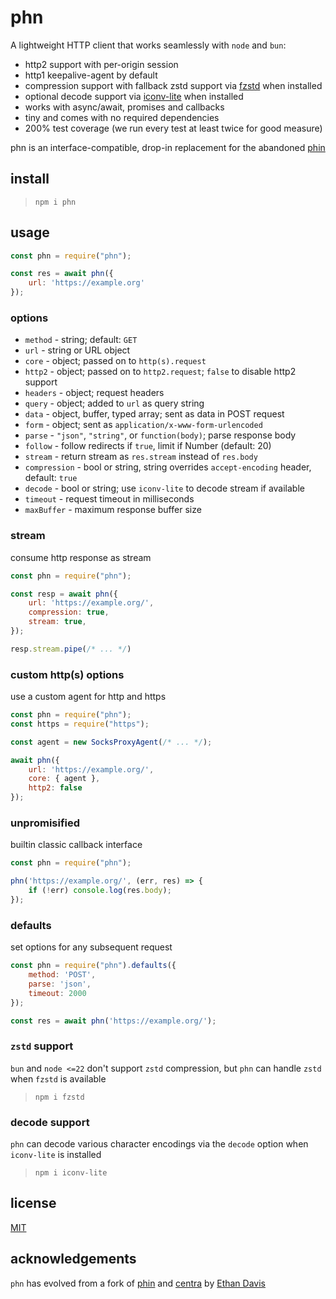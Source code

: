 # phn

A lightweight HTTP client that works seamlessly with `node` and `bun`:

* http2 support with per-origin session
* http1 keepalive-agent by default
* compression support with fallback zstd support via [fzstd](https://www.npmjs.com/package/fzstd) when installed
* optional decode support via [iconv-lite](https://www.npmjs.com/package/iconv-lite) when installed
* works with async/await, promises and callbacks
* tiny and comes with no required dependencies
* 200% test coverage (we run every test at least twice for good measure)

phn is an interface-compatible, drop-in replacement for the abandoned [phin](https://npmjs.com/package/phin)

## install

> `npm i phn`

## usage

``` js
const phn = require("phn");

const res = await phn({
	url: 'https://example.org'
});
```

### options

* `method` - string; default: `GET`
* `url` - string or URL object
* `core` - object; passed on to `http(s).request`
* `http2` - object; passed on to `http2.request`; `false` to disable http2 support
* `headers` - object; request headers
* `query` - object; added to `url` as query string
* `data` - object, buffer, typed array; sent as data in POST request
* `form` - object; sent as `application/x-www-form-urlencoded`
* `parse` - `"json"`, `"string"`, or `function(body)`; parse response body
* `follow` - follow redirects if `true`, limit if Number (default: 20)
* `stream` - return stream as `res.stream` instead of `res.body`
* `compression` - bool or string, string overrides `accept-encoding` header, default: `true`
* `decode` - bool or string; use `iconv-lite` to decode stream if available
* `timeout` - request timeout in milliseconds
* `maxBuffer` - maximum response buffer size

### stream

consume http response as stream

``` js
const phn = require("phn");

const resp = await phn({
	url: 'https://example.org/',
	compression: true,
	stream: true,
});

resp.stream.pipe(/* ... */)
```

### custom http(s) options

use a custom agent for http and https

``` js
const phn = require("phn");
const https = require("https");

const agent = new SocksProxyAgent(/* ... */);

await phn({
	url: 'https://example.org/',
	core: { agent },
	http2: false
});
```

### unpromisified

builtin classic callback interface

``` js
const phn = require("phn");

phn('https://example.org/', (err, res) => {
	if (!err) console.log(res.body);
});
```

### defaults

set options for any subsequent request

``` js
const phn = require("phn").defaults({
	method: 'POST',
	parse: 'json',
	timeout: 2000
});

const res = await phn('https://example.org/');
```

### `zstd` support

`bun` and `node <=22` don't support `zstd` compression, but `phn` can handle `zstd` when `fzstd` is available

> `npm i fzstd`

### decode support

`phn` can decode various character encodings via the `decode` option when `iconv-lite` is installed

> `npm i iconv-lite`

## license

[MIT](./license.md)

## acknowledgements

`phn` has evolved from a fork of [phin](https://npmjs.com/package/phin) and [centra](https://npmjs.com/package/centra) by [Ethan Davis](https://etdavis.com/)
